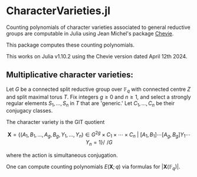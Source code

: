 # CharacterVarieties.jl
Counting polynomials of character varieties associated to general reductive groups are computable in Julia using Jean Michel's package [Chevie](https://github.com/jmichel7/Chevie.jl). 

This package computes these counting polynomials. 

This works on Julia v1.10.2 using the Chevie version dated April 12th 2024. 

## Multiplicative character varieties:
Let $G$ be a connected split reductive group over $\mathbb{F}_q$ with connected centre $Z$ and split maximal torus $T$. Fix integers $g\geq 0$ and $n\geq 1$, and select a strongly regular elements $S_1,\ldots,S_n$ in $T$ that are 'generic.' Let $C_1,\ldots,C_n$ be their conjugacy classes. 

The character variety is the GIT quotient
```math
\mathbf{X} = \bigg\{(A_1,B_1,\ldots,A_g,B_g,Y_1,\ldots,Y_n)\in G^{2g}\times C_1\times \cdots\times C_n\ \bigg|\ [A_1,B_1]\cdots[A_g,B_g]Y_1\cdots Y_n = 1\bigg\}\bigg/\!\!\!\!\bigg/G
```
where the action is simultaneous conjugation. 

One can compute counting polynomials $E(\mathbf{X};q)$ via formulas for $|\mathbf{X}(\mathbb{F}_q)|$.  
